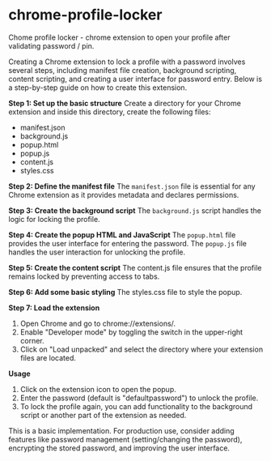 # chrome-profile-locker
Chome profile locker - chrome extension to open your profile after validating password / pin.

Creating a Chrome extension to lock a profile with a password involves several steps, including manifest file creation, background scripting, content scripting, and creating a user interface for password entry. Below is a step-by-step guide on how to create this extension.

**Step 1: Set up the basic structure**
Create a directory for your Chrome extension and inside this directory, create the following files:

 * manifest.json
 * background.js
 * popup.html
 * popup.js
 * content.js
 * styles.css

**Step 2: Define the manifest file**
The `manifest.json` file is essential for any Chrome extension as it provides metadata and declares permissions.

**Step 3: Create the background script**
The `background.js` script handles the logic for locking the profile.

**Step 4: Create the popup HTML and JavaScript**
The `popup.html` file provides the user interface for entering the password.
The `popup.js` file handles the user interaction for unlocking the profile.

**Step 5: Create the content script**
The content.js file ensures that the profile remains locked by preventing access to tabs.

**Step 6: Add some basic styling**
The styles.css file to style the popup.

**Step 7: Load the extension**
 1. Open Chrome and go to chrome://extensions/.
 2. Enable "Developer mode" by toggling the switch in the upper-right corner.
 3. Click on "Load unpacked" and select the directory where your extension files are located.

**Usage**
 1. Click on the extension icon to open the popup.
 2. Enter the password (default is "defaultpassword") to unlock the profile.
 3. To lock the profile again, you can add functionality to the background script or another part of the extension as needed.

This is a basic implementation. For production use, consider adding features like password management (setting/changing the password), encrypting the stored password, and improving the user interface.